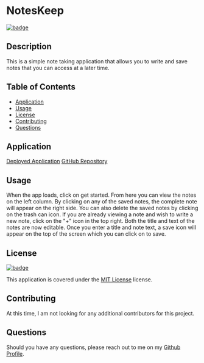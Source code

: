 # NotesKeep

[![badge](https://img.shields.io/badge/license-MIT_License-purple)](https://choosealicense.com/licenses/mit)

## Description

This is a simple note taking application that allows you to write and save notes that you can access at a later time.
## Table of Contents

- [Application](#application)
- [Usage](#usage)
- [License](#license)
- [Contributing](#contributing)
- [Questions](#questions)

## Application

[Deployed Application](https://limitless-depths-43205.herokuapp.com/)
[GitHub Repository](https://github.com/hvansalisbury/noteskeep)
## Usage

When the app loads, click on get started. From here you can view the notes on the left column. By clicking on any of the saved notes, the complete note will appear on the right side. You can also delete the saved notes by clicking on the trash can icon. If you are already viewing a note and wish to write a new note, click on the "+" icon in the top right. Both the title and text of the notes are now editable. Once you enter a title and note text, a save icon will appear on the top of the screen which you can click on to save.

## License

[![badge](https://img.shields.io/badge/license-MIT_License-purple)](https://choosealicense.com/licenses/mit)

This application is covered under the [MIT License](https://choosealicense.com/licenses/mit) license.

## Contributing

At this time, I am not looking for any additional contributors for this project.

## Questions

Should you have any questions, please reach out to me on my [Github Profile](https://github.com/hvansalisbury).
